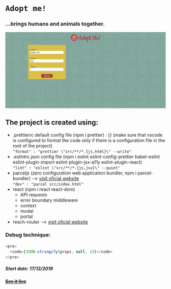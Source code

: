# `Adopt me!`

### ...brings humans and animals together.

![alt text](https://raw.githubusercontent.com/iuliancarnaru/adopt-me/master/assets/images/SharedScreenshot.jpg "Project screenshot")

## The project is created using:

- .prettierrc default config file (npm i prettier) : {}
  (make sure that vscode is configured to format the code only if there is a configuration file in the root of the project)\
  `"format" : "prettier \"src/**/*.{js,html}\" --write"`
- .eslintrc.json config file (npm i eslint eslint-config-prettier babel-eslint eslint-plugin-import eslint-plugin-jsx-a11y eslint-plugin-react)\
  `"lint" : "eslint \"src/**/*.{js,jsx}\" --quiet"`
- parceljs (zero configuration web application bundler, npm i parcel-bundler) --> [visit oficial website](https://parceljs.org)\
  `"dev" : "parcel src/index.html"`
- react (npm i react react-dom)
  - API requests
  - error boundary middleware
  - context
  - modal
  - portal
- reach-router --> [visit oficial website](https://reach.tech/router)

### Debug technique:

```javascript
<pre>
  <code>{JSON.stringify(props, null, 4)}</code>
</pre>
```

##### Start date: 17/12/2019

#### ~~[See it live]()~~
